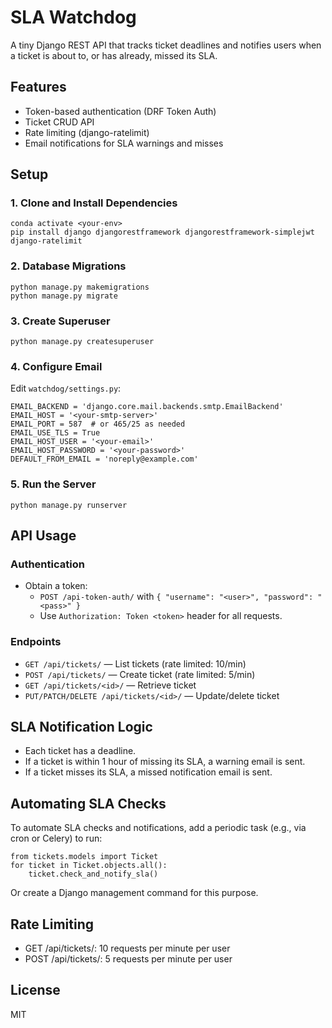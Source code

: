 # SLA Watchdog

A tiny Django REST API that tracks ticket deadlines and notifies users when a ticket is about to, or has already, missed its SLA.

## Features

- Token-based authentication (DRF Token Auth)
- Ticket CRUD API
- Rate limiting (django-ratelimit)
- Email notifications for SLA warnings and misses

## Setup

### 1. Clone and Install Dependencies

```
conda activate <your-env>
pip install django djangorestframework djangorestframework-simplejwt django-ratelimit
```

### 2. Database Migrations

```
python manage.py makemigrations
python manage.py migrate
```

### 3. Create Superuser

```
python manage.py createsuperuser
```

### 4. Configure Email

Edit `watchdog/settings.py`:

```
EMAIL_BACKEND = 'django.core.mail.backends.smtp.EmailBackend'
EMAIL_HOST = '<your-smtp-server>'
EMAIL_PORT = 587  # or 465/25 as needed
EMAIL_USE_TLS = True
EMAIL_HOST_USER = '<your-email>'
EMAIL_HOST_PASSWORD = '<your-password>'
DEFAULT_FROM_EMAIL = 'noreply@example.com'
```

### 5. Run the Server

```
python manage.py runserver
```

## API Usage

### Authentication

- Obtain a token:
  - `POST /api-token-auth/` with `{ "username": "<user>", "password": "<pass>" }`
  - Use `Authorization: Token <token>` header for all requests.

### Endpoints

- `GET /api/tickets/` — List tickets (rate limited: 10/min)
- `POST /api/tickets/` — Create ticket (rate limited: 5/min)
- `GET /api/tickets/<id>/` — Retrieve ticket
- `PUT/PATCH/DELETE /api/tickets/<id>/` — Update/delete ticket

## SLA Notification Logic

- Each ticket has a deadline.
- If a ticket is within 1 hour of missing its SLA, a warning email is sent.
- If a ticket misses its SLA, a missed notification email is sent.

## Automating SLA Checks

To automate SLA checks and notifications, add a periodic task (e.g., via cron or Celery) to run:

```
from tickets.models import Ticket
for ticket in Ticket.objects.all():
    ticket.check_and_notify_sla()
```

Or create a Django management command for this purpose.

## Rate Limiting

- GET /api/tickets/: 10 requests per minute per user
- POST /api/tickets/: 5 requests per minute per user

## License

MIT
